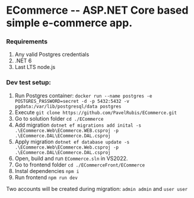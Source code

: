 # ECommerce -- ASP.NET Core based simple e-commerce app.

### Requirements
1. Any valid Postgres credentials
2. .NET 6
3. Last LTS node.js

### Dev test setup:
1. Run Postgres container: `docker run --name postgres -e POSTGRES_PASSWORD=secret -d -p 5432:5432 -v pgdata:/var/lib/postgresql/data postgres`
2. Execute `git clone https://github.com/PavelRubis/ECommerce.git`
3. Go to solution folder `cd ./ECommerce`
4. Add migration `dotnet ef migrations add inital -s .\ECommerce.Web\ECommerce.WEB.csproj -p .\ECommerce.DAL\ECommerce.DAL.csproj`
5. Apply migration `dotnet ef database update -s .\ECommerce.Web\ECommerce.Web.csproj -p .\ECommerce.DAL\ECommerce.DAL.csproj`
6. Open, build and run `ECommerce.sln` in VS2022.
7. Go to frontend folder `cd ./ECommerceFront/ECommerce`
8. Instal dependencies `npm i`
9. Run frontend  `npm run dev`

Two accounts will be created during migration:
`admin admin` and `user user`
